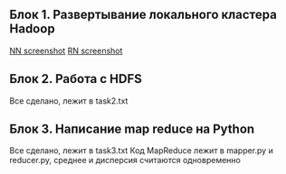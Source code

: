 ## Блок 1. Развертывание локального кластера Hadoop ##
[NN screenshot](./namenode.png)
[RN screenshot](./resourcemanager.png)

## Блок 2. Работа с HDFS ##
Все сделано, лежит в task2.txt

## Блок 3. Написание map reduce на Python ##
Все сделано, лежит в task3.txt
Код MapReduce лежит в mapper.py и reducer.py, среднее и дисперсия считаются одновременно
